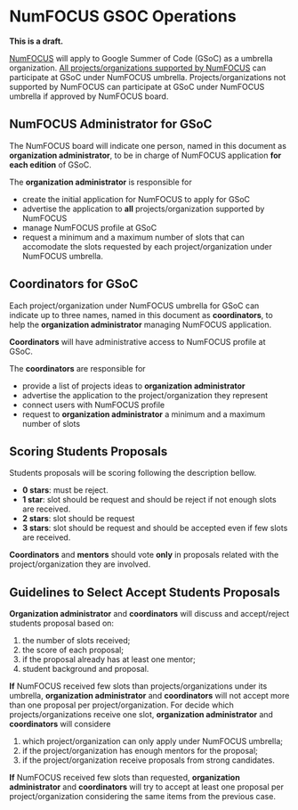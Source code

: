 # NumFOCUS GSOC Operations

**This is a draft.**

[NumFOCUS](http://numfocus.org/)
will apply to Google Summer of Code (GSoC)
as a umbrella organization.
[All projects/organizations supported by NumFOCUS](http://numfocus.org/projects/)
can participate at GSoC under NumFOCUS umbrella.
Projects/organizations not supported by NumFOCUS
can participate at GSoC under NumFOCUS umbrella
if approved by NumFOCUS board.

## NumFOCUS Administrator for GSoC

The NumFOCUS board will indicate one person,
named in this document as **organization administrator**,
to be in charge of NumFOCUS application **for each edition** of GSoC.

The **organization administrator** is responsible for

-   create the initial application for NumFOCUS to apply for GSoC
-   advertise the application to **all** projects/organization supported
    by NumFOCUS
-   manage NumFOCUS profile at GSoC
-   request a minimum and a maximum number of slots
    that can accomodate the slots requested by each project/organization
    under NumFOCUS umbrella.

## Coordinators for GSoC

Each project/organization under NumFOCUS umbrella for GSoC
can indicate up to three names,
named in this document as **coordinators**,
to help the **organization administrator** managing NumFOCUS application.

**Coordinators** will have administrative access to
NumFOCUS profile at GSoC.

The **coordinators** are responsible for

-   provide a list of projects ideas to **organization administrator**
-   advertise the application to the project/organization they represent
-   connect users with NumFOCUS profile
-   request to **organization administrator** a minimum and a maximum number of
    slots

## Scoring Students Proposals

Students proposals will be scoring following the description bellow.

-   **0 stars**: must be reject.
-   **1 star**: slot should be request and should be reject if not enough slots are received.
-   **2 stars**: slot should be request
-   **3 stars**: slot should be request and should be accepted even if few slots are received.

**Coordinators** and **mentors** should vote **only** in proposals
related with the project/organization they are involved.

## Guidelines to Select Accept Students Proposals

**Organization administrator** and **coordinators** will
discuss and accept/reject students proposal based on:

1.  the number of slots received;
2.  the score of each proposal;
3.  if the proposal already has at least one mentor;
4.  student background and proposal.

**If** NumFOCUS received few slots than projects/organizations
under its umbrella,  **organization administrator** and
**coordinators** will not accept more than one proposal
per project/organization. For decide which projects/organizations
receive one slot, **organization administrator** and **coordinators**
will considere

1.  which project/organization can only apply under NumFOCUS umbrella;
2.  if the project/organization has enough mentors for the proposal;
3.  if the project/organization receive proposals from strong candidates.

**If** NumFOCUS received few slots than requested,
**organization administrator** and **coordinators**
will try to accept at least one proposal per project/organization
considering the same items from the previous case.
